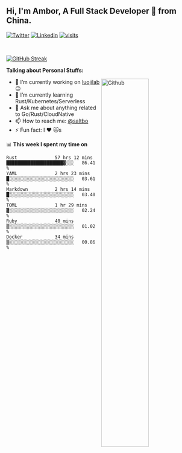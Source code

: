 ## Hi, I'm Ambor, A Full Stack Developer 🚀 from China.

[![Twitter](https://img.shields.io/badge/-saltbo-1ca0f1?style=flat&logo=twitter&logoColor=white)](https://twitter.com/rdsaltbo)
[![Linkedin](https://img.shields.io/badge/-saltbo-blue?style=flat&logo=Linkedin&logoColor=white)](https://www.linkedin.com/in/saltbo/)
[![visits](https://visitor.vercel.app/page/saltbo?color=light-green)](https://github.com/saltbo/)

&nbsp;  

[![GitHub Streak](http://github-readme-streak-stats.herokuapp.com?user=saltbo&hide_border=true&date_format=M%20j%5B%2C%20Y%5D)](https://git.io/streak-stats)

**Talking about Personal Stuffs:**
<!-- Any image aligned to the right. Beware the width  -->
<img width="50%" align="right" alt="Github" src="https://raw.githubusercontent.com/saltbo/saltbo/master/images/git-header.svg" />

- 🔭 I’m currently working on [luojilab](https://github.com/luojilab) :wink:
- 🌱 I’m currently learning Rust/Kubernetes/Serverless
- 💬 Ask me about anything related to Go/Rust/CloudNative
- 📫 How to reach me: [@saltbo](https://twitter.com/rdsaltbo)
- ⚡ Fun fact: I :heart: :cat:s


📊 **This week I spent my time on**
<!--START_SECTION:waka-->

```text
Rust              57 hrs 12 mins  █████████████████████▓░░░   86.41 %
YAML              2 hrs 23 mins   █░░░░░░░░░░░░░░░░░░░░░░░░   03.61 %
Markdown          2 hrs 14 mins   █░░░░░░░░░░░░░░░░░░░░░░░░   03.40 %
TOML              1 hr 29 mins    ▓░░░░░░░░░░░░░░░░░░░░░░░░   02.24 %
Ruby              40 mins         ▒░░░░░░░░░░░░░░░░░░░░░░░░   01.02 %
Docker            34 mins         ▒░░░░░░░░░░░░░░░░░░░░░░░░   00.86 %
```

<!--END_SECTION:waka-->
